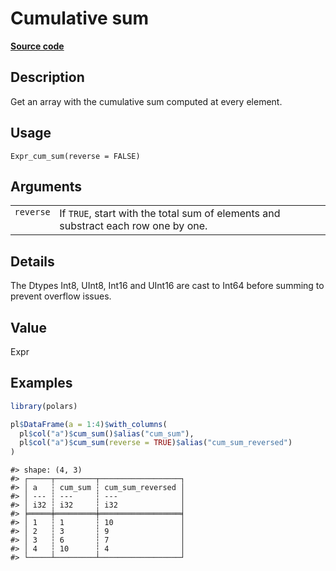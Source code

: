 
# Cumulative sum

[**Source code**](https://github.com/pola-rs/r-polars/tree/4c60e4ba5981c539b9639261157303d78f545b69/R/expr__expr.R#L1263)

## Description

Get an array with the cumulative sum computed at every element.

## Usage

<pre><code class='language-R'>Expr_cum_sum(reverse = FALSE)
</code></pre>

## Arguments

<table>
<tr>
<td style="white-space: nowrap; font-family: monospace; vertical-align: top">
<code id="Expr_cum_sum_:_reverse">reverse</code>
</td>
<td>
If <code>TRUE</code>, start with the total sum of elements and substract
each row one by one.
</td>
</tr>
</table>

## Details

The Dtypes Int8, UInt8, Int16 and UInt16 are cast to Int64 before
summing to prevent overflow issues.

## Value

Expr

## Examples

``` r
library(polars)

pl$DataFrame(a = 1:4)$with_columns(
  pl$col("a")$cum_sum()$alias("cum_sum"),
  pl$col("a")$cum_sum(reverse = TRUE)$alias("cum_sum_reversed")
)
```

    #> shape: (4, 3)
    #> ┌─────┬─────────┬──────────────────┐
    #> │ a   ┆ cum_sum ┆ cum_sum_reversed │
    #> │ --- ┆ ---     ┆ ---              │
    #> │ i32 ┆ i32     ┆ i32              │
    #> ╞═════╪═════════╪══════════════════╡
    #> │ 1   ┆ 1       ┆ 10               │
    #> │ 2   ┆ 3       ┆ 9                │
    #> │ 3   ┆ 6       ┆ 7                │
    #> │ 4   ┆ 10      ┆ 4                │
    #> └─────┴─────────┴──────────────────┘
